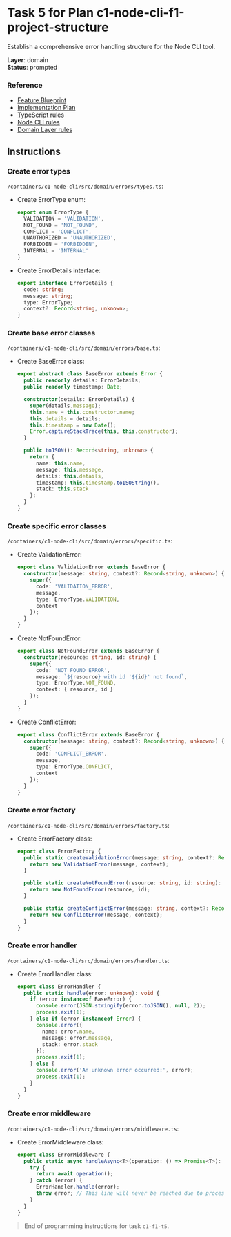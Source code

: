 # Task 5 for Plan c1-node-cli-f1-project-structure

Establish a comprehensive error handling structure for the Node CLI tool.

**Layer**: domain  
**Status**: prompted

### Reference

- [Feature Blueprint](/docs/f1-project-structure.blueprint.md)
- [Implementation Plan](/containers/c1-node-cli/docs/f1/f1-project-structure.plan.md)
- [TypeScript rules](/containers/c1-node-cli/.ai/rules/0-typescript.rules.md)  
- [Node CLI rules](/containers/c1-node-cli/.ai/rules/1-node-cli.rules.md)
- [Domain Layer rules](/containers/c1-node-cli/.ai/rules/3-domain-layer.rules.md)

## Instructions

### Create error types

`/containers/c1-node-cli/src/domain/errors/types.ts`:
- Create ErrorType enum:
  ```typescript
  export enum ErrorType {
    VALIDATION = 'VALIDATION',
    NOT_FOUND = 'NOT_FOUND',
    CONFLICT = 'CONFLICT',
    UNAUTHORIZED = 'UNAUTHORIZED',
    FORBIDDEN = 'FORBIDDEN',
    INTERNAL = 'INTERNAL'
  }
  ```

- Create ErrorDetails interface:
  ```typescript
  export interface ErrorDetails {
    code: string;
    message: string;
    type: ErrorType;
    context?: Record<string, unknown>;
  }
  ```

### Create base error classes

`/containers/c1-node-cli/src/domain/errors/base.ts`:
- Create BaseError class:
  ```typescript
  export abstract class BaseError extends Error {
    public readonly details: ErrorDetails;
    public readonly timestamp: Date;

    constructor(details: ErrorDetails) {
      super(details.message);
      this.name = this.constructor.name;
      this.details = details;
      this.timestamp = new Date();
      Error.captureStackTrace(this, this.constructor);
    }

    public toJSON(): Record<string, unknown> {
      return {
        name: this.name,
        message: this.message,
        details: this.details,
        timestamp: this.timestamp.toISOString(),
        stack: this.stack
      };
    }
  }
  ```

### Create specific error classes

`/containers/c1-node-cli/src/domain/errors/specific.ts`:
- Create ValidationError:
  ```typescript
  export class ValidationError extends BaseError {
    constructor(message: string, context?: Record<string, unknown>) {
      super({
        code: 'VALIDATION_ERROR',
        message,
        type: ErrorType.VALIDATION,
        context
      });
    }
  }
  ```

- Create NotFoundError:
  ```typescript
  export class NotFoundError extends BaseError {
    constructor(resource: string, id: string) {
      super({
        code: 'NOT_FOUND_ERROR',
        message: `${resource} with id '${id}' not found`,
        type: ErrorType.NOT_FOUND,
        context: { resource, id }
      });
    }
  }
  ```

- Create ConflictError:
  ```typescript
  export class ConflictError extends BaseError {
    constructor(message: string, context?: Record<string, unknown>) {
      super({
        code: 'CONFLICT_ERROR',
        message,
        type: ErrorType.CONFLICT,
        context
      });
    }
  }
  ```

### Create error factory

`/containers/c1-node-cli/src/domain/errors/factory.ts`:
- Create ErrorFactory class:
  ```typescript
  export class ErrorFactory {
    public static createValidationError(message: string, context?: Record<string, unknown>): ValidationError {
      return new ValidationError(message, context);
    }

    public static createNotFoundError(resource: string, id: string): NotFoundError {
      return new NotFoundError(resource, id);
    }

    public static createConflictError(message: string, context?: Record<string, unknown>): ConflictError {
      return new ConflictError(message, context);
    }
  }
  ```

### Create error handler

`/containers/c1-node-cli/src/domain/errors/handler.ts`:
- Create ErrorHandler class:
  ```typescript
  export class ErrorHandler {
    public static handle(error: unknown): void {
      if (error instanceof BaseError) {
        console.error(JSON.stringify(error.toJSON(), null, 2));
        process.exit(1);
      } else if (error instanceof Error) {
        console.error({
          name: error.name,
          message: error.message,
          stack: error.stack
        });
        process.exit(1);
      } else {
        console.error('An unknown error occurred:', error);
        process.exit(1);
      }
    }
  }
  ```

### Create error middleware

`/containers/c1-node-cli/src/domain/errors/middleware.ts`:
- Create ErrorMiddleware class:
  ```typescript
  export class ErrorMiddleware {
    public static async handleAsync<T>(operation: () => Promise<T>): Promise<T> {
      try {
        return await operation();
      } catch (error) {
        ErrorHandler.handle(error);
        throw error; // This line will never be reached due to process.exit in handle
      }
    }
  }
  ```

> End of programming instructions for task `c1-f1-t5`. 